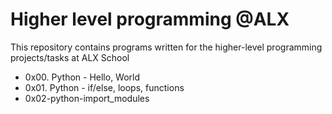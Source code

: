 # Higher level programming @ALX
This repository contains programs written for the higher-level programming projects/tasks at ALX School

* 0x00. Python - Hello, World
* 0x01. Python - if/else, loops, functions
* 0x02-python-import_modules
